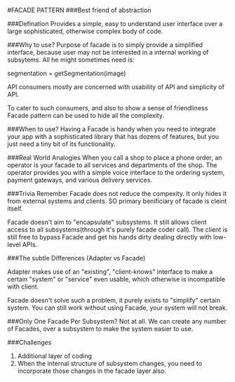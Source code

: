 #FACADE PATTERN
###Best friend of abstraction

###Defination
Provides a simple, easy to understand user interface over
a large sophisticated, otherwise complex body of code.

###Why to use?
Purpose of facade is to simply provide a simplified interface,
because user may not be interested in a internal working of
subsytems. All he might sometimes need is:

segmentation = getSegmentation(image)

API consumers mostly are concerned with usability of API
and simplicity of API. 

To cater to such consumers, and also to show a sense of
friendliness Facade pattern can be used to hide all the complexity.

###When to use?
Having a Facade is handy when you need to integrate your app
with a sophisticated library that has dozens of features, but you just need 
a tiny bit of its functionality.

###Real World Analogies
When you call a shop to place a phone order, an operator is your facade to all services and departments of the shop. The operator provides you with a simple voice interface to the ordering system, payment gateways, and various delivery services.

###Trivia
Remember Facade does not reduce the compexity. It only hides it from external systems
and clients. SO primary benificiary of facade is cleint itself.

Facade doesn't aim to "encapsulate" subsystems. It still
allows client access to all subsystems(through it's purely facade
coder call). The client is still free to bypass Facade and
get his hands dirty dealing directly with low-level APIs.

###The subtle Differences (Adapter vs Facade)

Adapter makes use of an "existing", "client-knows" interface
to make a certain "system" or "service" even usable, which
otherwise is incompatible with client.

Facade doesn't solve such a problem, it purely exists to
"simplify" certain system. You can still work without
using Facade, your system will not break.

###Only One Facade Per Subsystem?
Not at all. We can create any number of Facades, over a 
subsystem to make the system easier to use.

###Challenges
1) Additional layer of coding
2) When the internal structure of subsystem changes,
you need to incorporate those changes in the facade layer also.

